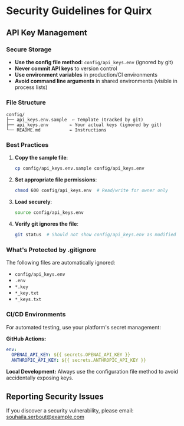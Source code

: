 # Security Guidelines for Quirx

## API Key Management

### Secure Storage
- **Use the config file method**: `config/api_keys.env` (ignored by git)
- **Never commit API keys** to version control
- **Use environment variables** in production/CI environments
- **Avoid command line arguments** in shared environments (visible in process lists)

### File Structure
```
config/
├── api_keys.env.sample  ← Template (tracked by git)
├── api_keys.env        ← Your actual keys (ignored by git)
└── README.md           ← Instructions
```

### Best Practices

1. **Copy the sample file**:
   ```bash
   cp config/api_keys.env.sample config/api_keys.env
   ```

2. **Set appropriate file permissions**:
   ```bash
   chmod 600 config/api_keys.env  # Read/write for owner only
   ```

3. **Load securely**:
   ```bash
   source config/api_keys.env
   ```

4. **Verify git ignores the file**:
   ```bash
   git status  # Should not show config/api_keys.env as modified
   ```

### What's Protected by .gitignore

The following files are automatically ignored:
- `config/api_keys.env`
- `.env`
- `*.key`
- `*_key.txt`
- `*_keys.txt`

### CI/CD Environments

For automated testing, use your platform's secret management:

**GitHub Actions:**
```yaml
env:
  OPENAI_API_KEY: ${{ secrets.OPENAI_API_KEY }}
  ANTHROPIC_API_KEY: ${{ secrets.ANTHROPIC_API_KEY }}
```

**Local Development:**
Always use the configuration file method to avoid accidentally exposing keys.

## Reporting Security Issues

If you discover a security vulnerability, please email: souhaila.serbout@example.com 